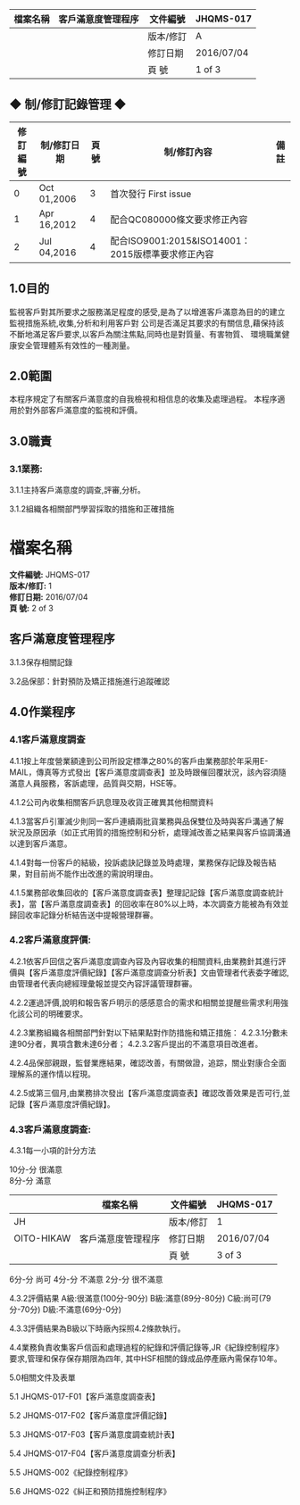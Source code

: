 | 檔案名稱 | 客戶滿意度管理程序 | 文件編號 | JHQMS-017 |
|---------|----------------|--------|------------|
|         |                | 版本/修訂 | A |
|         |                | 修訂日期 | 2016/07/04 |
|         |                | 頁 號 | 1 of 3 |

## ◆ 制/修訂記錄管理 ◆

| 修訂編號 | 制/修訂日期 | 頁號 | 制/修訂內容 | 備註 |
|---------|------------|-----|-----------|------|
| 0 | Oct 01,2006 | 3 | 首次發行 First issue |  |
| 1 | Apr 16,2012 | 4 | 配合QC080000條文要求修正內容 |  |
| 2 | Jul 04,2016 | 4 | 配合ISO9001:2015&ISO14001：2015版標準要求修正內容 |  |

## 1.0目的

監視客戶對其所要求之服務滿足程度的感受,是為了以增進客戶滿意為目的的建立監視措施系統,收集,分析和利用客戶對
公司是否滿足其要求的有關信息,藉保持該不斷地滿足客戶要求,以客戶為關注焦點,同時也是對質量、有害物質、
環境職業健康安全管理體系有效性的一種測量。

## 2.0範圍

本程序規定了有關客戶滿意度的自我檢視和相信息的收集及處理過程。
本程序適用於對外部客戶滿意度的監視和評價。

## 3.0職責

### 3.1業務:

3.1.1主持客戶滿意度的調查,評審,分析。

3.1.2組織各相關部門學習採取的措施和正確措施

# 檔案名稱

**文件編號:** JHQMS-017  
**版本/修訂:** 1  
**修訂日期:** 2016/07/04  
**頁 號:** 2 of 3

## 客戶滿意度管理程序

3.1.3保存相關記錄

3.2品保部：針對預防及矯正措施進行追蹤確認

## 4.0作業程序

### 4.1客戶滿意度調查

4.1.1按上年度營業額達到公司所設定標準之80%的客戶由業務部於年采用E-MAIL，傳真等方式發出【客戶滿意度調查表】並及時跟催回覆狀況，該內容須隨滿意人員服務，客訴處理，品質與交期，HSE等。

4.1.2公司內收集相關客戶訊息理及收貨正確異其他相關資料

4.1.3當客戶引軍滅少則同一客戶連續兩批貨業務與品保雙位及時與客戶溝通了解狀況及原因承（如正式用質的措施控制和分析，處理減改善之結果與客戶協調溝通以達到客戶滿意。

4.1.4對每一份客戶的結級，投訴處訣記錄並及時處理，業務保存記錄及報告結果，對目前尚不能作出改進的需說明理由。

4.1.5業務部收集回收的【客戶滿意度調查表】整理記記錄【客戶滿意度調查統計表】，當【客戶滿意度調查表】的回收率在80%以上時，本次調查方能被為有效並歸回收率記錄分析結告送中提報營理群審。

### 4.2客戶滿意度評價:

4.2.1依客戶回信之客戶滿意度調查內容及內容收集的相關資料,由業務針其進行評價與【客戶滿意度評價紀錄】【客戶滿意度調查分析表】文由管理者代表委字確認,由管理者代表向總經理彙報並提交內容評議管理群審。

4.2.2運過評價,說明和報告客戶明示的感感意合的需求和相關並提醒些需求利用強化該公司的明確要求。

4.2.3業務組織各相關部門針對以下結果點對作防措施和矯正措施：
4.2.3.1分數未達90分者，異項含數未達6分者；
4.2.3.2客戶提出的不滿意項目改進者。

4.2.4品保部親跟，監督業應結果，確認改善，有關做證，追踪，關业對康合全面理解系的運作情以程現。

4.2.5或第三個月,由業務排次發出【客戶滿意度調查表】確認改善效果是否可行,並記錄【客戶滿意度評價紀錄】。

### 4.3客戶滿意度調查:

4.3.1每一小項的計分方法

10分-分    很滿意  
8分-分     滿意

| | 檔案名稱 | 文件編號 | JHQMS-017 |
|---|---|---|---|
| JH | | 版本/修訂 | 1 |
| OITO-HIKAW | 客戶滿意度管理程序 | 修訂日期 | 2016/07/04 |
| | | 頁 號 | 3 of 3 |

6分-分    尚可
4分-分    不滿意
2分-分    很不滿意

4.3.2評價結果
A級:很滿意(100分-90分)
B級:滿意(89分-80分)
C級:尚可(79分-70分)
D級:不滿意(69分-0分)

4.3.3評價結果為B級以下時廠內採照4.2條款執行。

4.4業務負責收集客戶信函和處理過程的紀錄和評價記錄等,JR《紀錄控制程序》要求,管理和保存保存期限為四年,
其中HSF相關的錄成品停產廠內需保存10年。

5.0相關文件及表單

5.1 JHQMS-017-F01【客戶滿意度調查表】

5.2 JHQMS-017-F02【客戶滿意度評價記錄】

5.3 JHQMS-017-F03【客戶滿意度調查統計表】

5.4 JHQMS-017-F04【客戶滿意度調查分析表】

5.5 JHQMS-002《紀錄控制程序》

5.6 JHQMS-022《糾正和預防措施控制程序》